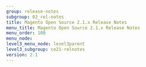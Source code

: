 ```yaml
---
group: release-notes
subgroup: 02_rel-notes
title: Magento Open Source 2.1.x Release Notes
menu_title: Magento Open Source 2.1.x Release Notes
menu_order: 100
menu_node:
level3_menu_node: level3parent
level3_subgroup: ce21-relnotes
version: 2.1
---
```


